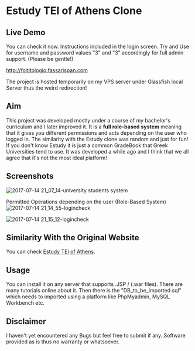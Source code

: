 # Estudy TEI of Athens Clone

## Live Demo

You can check it now. Instructions included in the login screen. 
Try and Use for username and password values "3" and "3" accordingly for full admin support. (Please be gentle!)

http://foititologio.fassarispan.com

The project is hosted temporarily on my VPS server under Glassfish local Server thus the weird redirection!

## Aim

This project was developed mostly under a course of my bachelor's curriculum and I later improved it.
It is a **full role-based system** meaning that it gives you different permissions and acts depending on the user who logged in.
The similarity with the Estudy clone was random and just for fun! If you don't know Estudy it is just a common GradeBook that Greek Universities tend to use. It was developed a while ago and I think that we all agree that it's not the most ideal platform!

## Screenshots

![2017-07-14 21_07_14-university students system](https://user-images.githubusercontent.com/16108478/28224898-72bdb74c-68d9-11e7-8ac8-c636e5e060b1.png)

Permitted Operations depending on the user (Role-Based System)
![2017-07-14 21_14_55-logincheck](https://user-images.githubusercontent.com/16108478/28224932-8da91c18-68d9-11e7-8561-b9c709ccf0ab.png)

![2017-07-14 21_15_12-logincheck](https://user-images.githubusercontent.com/16108478/28224933-8dacea82-68d9-11e7-81ef-4daff7f282af.png)

## Similarity With the Original Website

You can check [Estudy TEI of Athens](https://estudy.teiath.gr/unistudent/).

## Usage

You can install it on any server that supports .JSP / (.war files). There are many tutorials online about it. Then there is the "DB_to_be_imported.sql" which needs to imported using a platform like PhpMyadmin, MySQL Workbench etc. 

## Disclaimer

I haven't yet encountered any Bugs but feel free to submit if any. Software provided as is thus no warranty or whatsoever.
